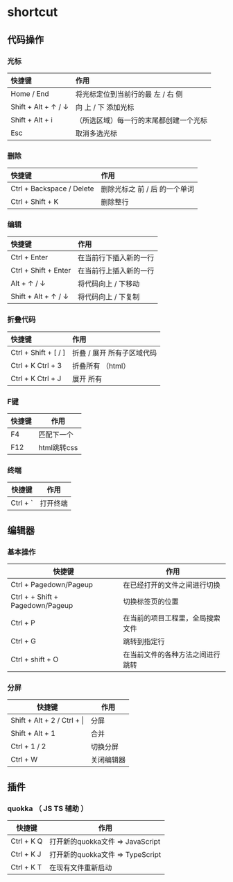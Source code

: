 # shortcut

## 代码操作

### 光标

| 快捷键              | 作用                                   |
| :------------------ | :------------------------------------- |
| Home / End          | 将光标定位到当前行的最 左 / 右 侧      |
| Shift + Alt + ↑ / ↓ | 向 上 / 下 添加光标                    |
| Shift + Alt + i     | （所选区域）每一行的末尾都创建一个光标 |
| Esc                 | 取消多选光标                           |



### 删除

| 快捷键                    | 作用                          |
| :------------------------ | :---------------------------- |
| Ctrl + Backspace / Delete | 删除光标之 前 / 后 的一个单词 |
| Ctrl + Shift + K          | 删除整行                      |



### 编辑

| 快捷键               | 作用                   |
| :------------------- | :--------------------- |
| Ctrl + Enter         | 在当前行下插入新的一行 |
| Ctrl + Shift + Enter | 在当前行上插入新的一行 |
| Alt + ↑ / ↓          | 将代码向上 / 下移动    |
| Shift + Alt + ↑ / ↓  | 将代码向上 / 下复制    |



### 折叠代码

| 快捷键               | 作用                    |
| :------------------- | :---------------------- |
| Ctrl + Shift + [ / ] | 折叠 / 展开 所有子区域代码 |
| Ctrl + K Ctrl + 3    | 折叠所有 （html）       |
| Ctrl + K Ctrl + J    | 展开 所有               |



### F键

| 快捷键 | 作用        |
| ------ | ----------- |
| F4     | 匹配下一个  |
| F12    | html跳转css |



### 终端

| 快捷键   | 作用     |
| -------- | -------- |
| Ctrl + ` | 打开终端 |



## 编辑器

### 基本操作

| 快捷键 | 作用        |
| ------ | ----------- |
| Ctrl + Pagedown/Pageup | 在已经打开的文件之间进行切换  |
| Ctrl + + Shift + Pagedown/Pageup | 切换标签页的位置 |
|  Ctrl + P  |	在当前的项目工程里，全局搜索文件 |
| Ctrl + G |	 跳转到指定行 |
|Ctrl + shift + O|	在当前文件的各种方法之间进行跳转|



### 分屏

| 快捷键 | 作用        |
| ------ | ----------- |
| Shift + Alt + 2 / Ctrl + \| | 分屏|
| Shift + Alt + 1  | 合并 |
| Ctrl + 1 / 2 | 切换分屏  |
|  Ctrl + W  |	关闭编辑器 |



## 插件

### quokka （ JS TS 辅助 ）

| 快捷键     | 作用                             |
| ---------- | -------------------------------- |
| Ctrl + K Q | 打开新的quokka文件 => JavaScript |
| Ctrl + K J | 打开新的quokka文件 => TypeScript |
| Ctrl + K T | 在现有文件重新启动               |

